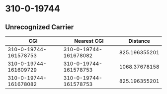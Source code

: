 # 310-0-19744
## Unrecognized Carrier


| CGI | Nearest CGI | Distance |
|-----|-------------|----------|
| 310-0-19744-161578753 | 310-0-19744-161678082 | 825.196355201 |
| 310-0-19744-161609729 | 310-0-19744-161578753 | 1068.37678158 |
| 310-0-19744-161678082 | 310-0-19744-161578753 | 825.196355201 |
